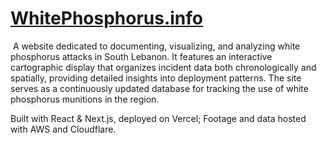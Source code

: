 # [WhitePhosphorus.info](https://whitephosphorus.info/)
﻿
A website dedicated to documenting, visualizing, and analyzing white phosphorus attacks in South Lebanon. It features an interactive cartographic display that organizes incident data both chronologically and spatially, providing detailed insights into deployment patterns. The site serves as a continuously updated database for tracking the use of white phosphorus munitions in the region.

Built with React & Next.js, deployed on Vercel; Footage and data hosted with AWS and Cloudflare.
